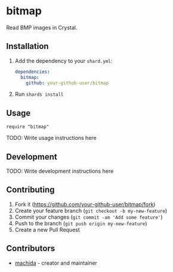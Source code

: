 # bitmap

Read BMP images in Crystal.

## Installation

1. Add the dependency to your `shard.yml`:

   ```yaml
   dependencies:
     bitmap:
       github: your-github-user/bitmap
   ```

2. Run `shards install`

## Usage

```crystal
require "bitmap"
```

TODO: Write usage instructions here

## Development

TODO: Write development instructions here

## Contributing

1. Fork it (<https://github.com/your-github-user/bitmap/fork>)
2. Create your feature branch (`git checkout -b my-new-feature`)
3. Commit your changes (`git commit -am 'Add some feature'`)
4. Push to the branch (`git push origin my-new-feature`)
5. Create a new Pull Request

## Contributors

- [machida](https://github.com/machida4) - creator and maintainer
